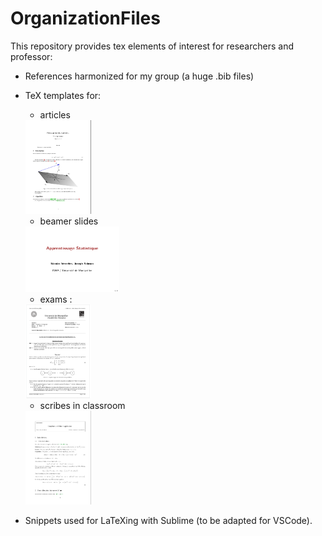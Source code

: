 # OrganizationFiles

This repository provides tex elements of interest for researchers and professor:

- References harmonized for my group (a huge .bib files)

- TeX templates for:

    - articles

    <img src="sharedimages/article.png" width="105" height="150">
    
    - beamer slides
    
    <img src="sharedimages/beamer.png" width="150" height="105">

    - exams :
    
    <img src="sharedimages/examen.png" width="105" height="150">
    
    - scribes in classroom
    
    <img src="sharedimages/scribe.png" width="105" height="150">

- Snippets used for LaTeXing with Sublime (to be adapted for VSCode).
